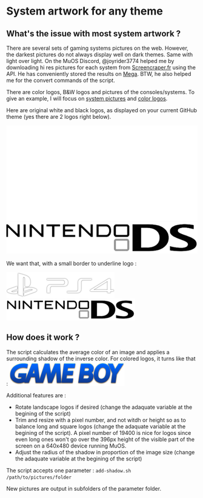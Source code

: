 # System artwork for any theme

## What's the issue with most system artwork ?

There are several sets of gaming systems pictures on the web. However, the darkest pictures do not always display well on dark themes. Same with light over light. On the MuOS Discord, @joyrider3774 helped me by downloading hi res pictures for each system from [Screencraper.fr](https://www.screenscraper.fr/) using the API. He has conveniently stored the results on [Mega](https://mega.nz/folder/s8oSiRBD#USPpSPL4Qzb5wgeJnVLlzg). BTW, he also helped me for the convert commands of the script.

There are color logos, B&W logos and pictures of the consoles/systems. To give an example, I will focus on [system pictures](https://github.com/gerpy/muos-artwork/tree/master/system-outline/screenscraper.fr/system-pictures/shadow-invert) and [color logos](https://github.com/gerpy/muos-artwork/tree/master/system-outline/screenscraper.fr/system-logos/shadow-invert).

Here are original white and black logos, as displayed on your current GitHub theme (yes there are 2 logos right below).

<kbd>
  <img src="https://github.com/gerpy/muos-artwork/blob/master/system-outline/screenscraper.fr/system-logos/Playstation%204_wor_1.png">
</kbd>

<kbd>
  <img src="https://github.com/gerpy/muos-artwork/blob/master/system-outline/screenscraper.fr/system-logos/Nintendo%20DS_wor_1.png">
</kbd>

We want that, with a small border to underline logo :

![white](https://github.com/gerpy/muos-artwork/blob/master/system-outline/screenscraper.fr/system-logos/shadow-invert/Playstation%204_wor_1.png)
![black](https://github.com/gerpy/muos-artwork/blob/master/system-outline/screenscraper.fr/system-logos/shadow-invert/Nintendo%20DS_wor_1.png)

## How does it work ?

The script calculates the average color of an image and applies a surrounding shadow of the inverse color. For colored logos, it turns like that :
![white](https://github.com/gerpy/muos-artwork/blob/master/system-outline/screenscraper.fr/system-logos/shadow-invert/Game%20Boy_wor_1.png)

Additional features are :
- Rotate landscape logos if desired (change the adaquate variable at the begining of the script)
- Trim and resize with a pixel number, and not witdh or height so as to balance long and square logos (change the adaquate variable at the begining of the script). A pixel number of 19400 is nice for logos since even long ones won't go over the 396px height of the visible part of the screen on a 640x480 device running MuOS.
- Adjust the radius of the shadow in proportion of the image size (change the adaquate variable at the begining of the script)

The script accepts one parameter : 
```add-shadow.sh /path/to/pictures/folder```

New pictures are output in subfolders of the parameter folder.

